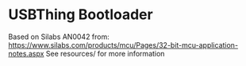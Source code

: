 # USBThing Bootloader
Based on Silabs AN0042 from: https://www.silabs.com/products/mcu/Pages/32-bit-mcu-application-notes.aspx
See resources/ for more information